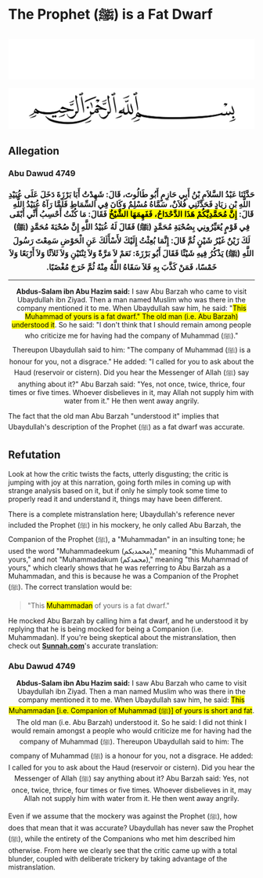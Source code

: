 # The Prophet (ﷺ) is a Fat Dwarf
<div class="dark-mode">

![BismillahDark](./Files/SVG/BismillahDark.svg 'In the name of Allah (ﷻ), Most Gracious, Most Merciful. :no-zoom')

</div>
<div class="light-mode">

![BismillahLight](./Files/SVG/BismillahLight.svg 'In the name of Allah (ﷻ), Most Gracious, Most Merciful. :no-zoom')

</div>

## Allegation
<!-- tabs:start -->

### **<strong>Abu Dawud 4749</strong>**
<h3><p style="text-align:center;">حَدَّثَنَا عَبْدُ السَّلاَمِ بْنُ أَبِي حَازِمٍ أَبُو طَالُوتَ، قَالَ: شَهِدْتُ أَبَا بَرْزَةَ دَخَلَ عَلَى عُبَيْدِ اللَّهِ بْنِ زِيَادٍ فَحَدَّثَنِي فُلاَنٌ، سَمَّاهُ مُسْلِمٌ وَكَانَ فِي السِّمَاطِ فَلَمَّا رَآهُ عُبَيْدُ اللَّهِ قَالَ:‏ <mark>إِنَّ مُحَمَّدِيَّكُمْ هَذَا الدَّحْدَاحُ، فَفَهِمَهَا الشَّيْخُ</mark> فَقَالَ: مَا كُنْتُ أَحْسِبُ أَنِّي أَبْقَى فِي قَوْمٍ يُعَيِّرُونِي بِصُحْبَةِ مُحَمَّدٍ (ﷺ) فَقَالَ لَهُ عُبَيْدُ اللَّهِ إِنَّ صُحْبَةَ مُحَمَّدٍ (ﷺ) لَكَ زَيْنٌ غَيْرُ شَيْنٍ ثُمَّ قَالَ:‏ إِنَّمَا بُعِثْتُ إِلَيْكَ لأَسْأَلَكَ عَنِ الْحَوْضِ سَمِعْتَ رَسُولَ اللَّهِ (ﷺ) يَذْكُرُ فِيهِ شَيْئًا فَقَالَ أَبُو بَرْزَةَ:‏ نَعَمْ لاَ مَرَّةً وَلاَ ثِنْتَيْنِ وَلاَ ثَلاَثًا وَلاَ أَرْبَعًا وَلاَ خَمْسًا، فَمَنْ كَذَّبَ بِهِ فَلاَ سَقَاهُ اللَّهُ مِنْهُ ثُمَّ خَرَجَ مُغْضَبًا.‏</p></h3>

***

<p style="text-align:center;"><b>Abdus-Salam ibn Abu Hazim said:</b> I saw Abu Barzah who came to visit Ubaydullah ibn Ziyad. Then a man named Muslim who was there in the company mentioned it to me. When Ubaydullah saw him, he said: "<mark>This Muhammad of yours is a fat dwarf." The old man (i.e. Abu Barzah) understood it</mark>. So he said: "I don't think that I should remain among people who criticize me for having had the company of Muhammad (ﷺ)." Thereupon Ubaydullah said to him: "The company of Muhammad (ﷺ) is a honour for you, not a disgrace." He added: "I called for you to ask about the Haud (reservoir or cistern). Did you hear the Messenger of Allah (ﷺ) say anything about it?" Abu Barzah said: "Yes, not once, twice, thrice, four times or five times. Whoever disbelieves in it, may Allah not supply him with water from it." He then went away angrily.</p>

<!-- tabs:end -->

The fact that the old man Abu Barzah "understood it" implies that Ubaydullah's description of the Prophet (ﷺ) as a fat dwarf was accurate.

## Refutation
Look at how the critic twists the facts, utterly disgusting; the critic is jumping with joy at this narration, going forth miles in coming up with strange analysis based on it, but if only he simply took some time to properly read it and understand it, things may have been different.

There is a complete mistranslation here; Ubaydullah's reference never included the Prophet (ﷺ) in his mockery, he only called Abu Barzah, the Companion of the Prophet (ﷺ), a "Muhammadan" in an insulting tone; he used the word "Muhammadeekum (محمديكم)," meaning "this Muhammadi of yours," and not "Muhammadakum (محمدكم)," meaning "this Muhammad of yours," which clearly shows that he was referring to Abu Barzah as a Muhammadan, and this is because he was a Companion of the Prophet (ﷺ). The correct translation would be:
> "This <mark>Muhammadan</mark> of yours is a fat dwarf."

He mocked Abu Barzah by calling him a fat dwarf, and he understood it by replying that he is being mocked for being a Companion (i.e. Muhammadan). If you're being skeptical about the mistranslation, then check out **[Sunnah.com](<https://sunnah.com/abudawud:4749>)**'s accurate translation:
<!-- tabs:start -->

### **<strong>Abu Dawud 4749</strong>**
<p style="text-align:center;"><b>Abdus-Salam ibn Abu Hazim said:</b> I saw Abu Barzah who came to visit Ubaydullah ibn Ziyad. Then a man named Muslim who was there in the company mentioned it to me. When Ubaydullah saw him, he said: <mark>This Muhammadan [i.e. Companion of Muhammad (ﷺ)] of yours is short and fat</mark>. The old man (i.e. Abu Barzah) understood it. So he said: I did not think I would remain amongst a people who would criticize me for having had the company of Muhammad (ﷺ). Thereupon Ubaydullah said to him: The company of Muhammad (ﷺ) is a honour for you, not a disgrace. He added: I called for you to ask about the Haud (reservoir or cistern). Did you hear the Messenger of Allah (ﷺ) say anything about it? Abu Barzah said: Yes, not once, twice, thrice, four times or five times. Whoever disbelieves in it, may Allah not supply him with water from it. He then went away angrily.</p>

<!-- tabs:end -->

Even if we assume that the mockery was against the Prophet (ﷺ), how does that mean that it was accurate? Ubaydullah has never saw the Prophet (ﷺ), while the entirety of the Companions who met him described him otherwise. From here we clearly see that the critic came up with a total blunder, coupled with deliberate trickery by taking advantage of the mistranslation.